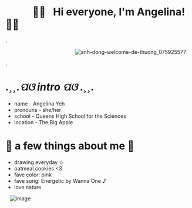 # &nbsp;&nbsp;&nbsp;&nbsp;&nbsp;&nbsp;&nbsp;&nbsp;&nbsp;&nbsp;&nbsp;💮🌿 &nbsp;&nbsp;Hi everyone, I'm Angelina!&nbsp;&nbsp;  🌿💮 
.



&nbsp;&nbsp;&nbsp;&nbsp;&nbsp;&nbsp;&nbsp;&nbsp;&nbsp;&nbsp;&nbsp;&nbsp;&nbsp;&nbsp;&nbsp;&nbsp;&nbsp;&nbsp;&nbsp;&nbsp;&nbsp;&nbsp;&nbsp;&nbsp;&nbsp;&nbsp;&nbsp;&nbsp;&nbsp;&nbsp;&nbsp;&nbsp;&nbsp;&nbsp;&nbsp;&nbsp;&nbsp;&nbsp;&nbsp;&nbsp;&nbsp;&nbsp;&nbsp;&nbsp;&nbsp;&nbsp;&nbsp; ![anh-dong-welcome-de-thuong_075925577](https://user-images.githubusercontent.com/125828837/221283462-3f94d3f6-32f7-4773-8a46-7438e7fe8f73.gif)

                                                                          
.


#  *.¸¸.ପଓ  intro  ପଓ .¸¸.*

   - name - Angelina Yeh 
   - pronouns - she/her 
   - school - Queens High School for the Sciences 
   - location - The Big Apple 



 
#  🤍 a few things about me 🤍

  - drawing everyday ✩
  - oatmeal cookies <3 
  - fave color: pink
  - fave song: Energetic by Wanna One ♪
  - love nature 

   
 &nbsp;&nbsp; ![image](https://user-images.githubusercontent.com/125828837/221282792-a1d47828-70f5-4945-be73-947845330636.png)
